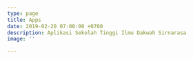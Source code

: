 ```yaml
---
type: page
title: Apps
date: 2019-02-20 07:00:00 +0700
description: Aplikasi Sekolah Tinggi Ilmu Dakwah Sirnarasa
image: ''

---
```


